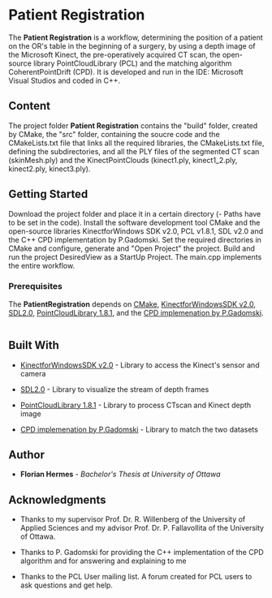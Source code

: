 # Patient Registration

The **Patient Registration** is a workflow, determining the position of a patient on the OR's table in the beginning of a surgery, by using a depth image of the Microsoft Kinect, the pre-operatively acquired CT scan, the open-source library PointCloudLibrary (PCL) and the matching algorithm CoherentPointDrift (CPD). It is developed and run in the IDE: Microsoft Visual Studios and coded in C++.



## Content

The project folder **Patient Registration** contains the "build" folder, created by CMake, the "src" folder, containing the soucre code and the CMakeLists.txt file that links all the required libraries, the CMakeLists.txt file, defining the subdirectories, and all the PLY files of the segmented CT scan (skinMesh.ply) and the KinectPointClouds (kinect1.ply, kinect1_2.ply, kinect2.ply, kinect3.ply).





## Getting Started



Download the project folder and place it in a certain directory (- Paths have to be set in the code). Install the software development tool CMake and the open-source libraries KinectforWindows SDK v2.0, PCL v1.8.1, SDL v2.0 and the C++ CPD implementation by P.Gadomski.
Set the required directories in CMake and configure, generate and "Open Project" the project. Build and run the project DesiredView as a StartUp Project. The main.cpp implements the entire workflow.



### Prerequisites

The **PatientRegistration** depends on [CMake](https://cmake.org/), [
KinectforWindowsSDK v2.0](https://www.microsoft.com/en-us/download/details.aspx?id=44561), [SDL2.0](https://www.libsdl.org/download-2.0.php), [PointCloudLibrary 1.8.1](http://unanancyowen.com/en/pcl181/), and the [CPD implemenation by P.Gadomski](https://github.com/gadomski/cpd).

```How to install each library is explained on each website. Links are attached to the libraries above or below.
```







## Built With



* [
KinectforWindowsSDK v2.0](https://www.microsoft.com/en-us/download/details.aspx?id=44561) - Library to access the Kinect's sensor and camera
* [SDL2.0](https://www.libsdl.org/download-2.0.php) - Library to visualize the stream of depth frames

* [PointCloudLibrary 1.8.1](http://unanancyowen.com/en/pcl181/) - Library to process CTscan and Kinect depth image
* [CPD implemenation by P.Gadomski](https://github.com/gadomski/cpd) - Library to match the two datasets







## Author



* **Florian Hermes** - *Bachelor's Thesis at University of Ottawa*







## Acknowledgments



* Thanks to my supervisor Prof. Dr. R. Willenberg of the University of Applied Sciences and my advisor Prof. Dr. P. Fallavollita of the University of Ottawa.

* Thanks to P. Gadomski for providing the C++ implementation of the CPD algorithm and for answering and explaining to me 

* Thanks to the PCL User mailing list. A forum created for PCL users to ask questions and get help.